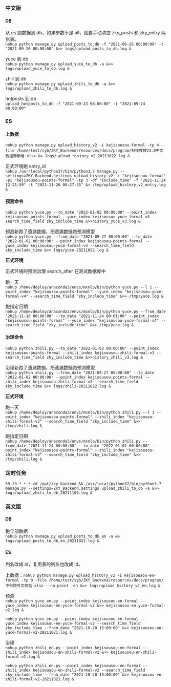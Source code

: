 

### 中文版  

#### DB  

从 es 跑数据到 db，如果参数不是 all，就要手动清空 zky_posts 和 zky_entry 两张表。  
`nohup python manage.py upload_posts_to_db -f "2021-06-26 00:00:00" -t "2021-09-26 00:00:00" &>> logs/upload_posts_to_db.log &`  

yuce 到 db  
`nohup python manage.py upload_yuce_to_db -a &>> logs/upload_yuce_to_db.log &`  

zhili 到 db  
`nohup python manage.py upload_zhili_to_db -a &>> logs/upload_zhili_to_db.log &`  

hotposts 到 db  
`upload_hotposts_to_db -f "2021-09-23 08:00:00" -t "2021-09-24 08:00:00"`  


### ES  

#### 上数据  
`nohup python manage.py upload_history_v2 -i kejisousou-formal -tp 4 -file /home/test/syb/ZKY_Backend/resources/docs/program/科技搜搜V3.0中文数据源新增.xlsx &> logs/upload_history_v2_20211022.log &`  

正式环境跑 entry_id  
`nohup /usr/local/python37/bin/python3.7 manage.py --settings=ZKY_Backend.settings upload_history_v2 -i "kejisousou-formal" -pi "kejisousou-points-formal" -tp 3 -df "include_time" -f "2021-11-24 12:21:59" -t "2021-11-26 00:27:35" &> /tmp/upload_history_v2_entry.log &`  


#### 预测命令  
`nohup python yuce.py --to_date "2022-01-02 00:00:00" --point_index kejisousou-points-formal --yuce_index kejisousou-yuce-formal-v3 --search_time_field zky_include_time &>>history_yuce_v3.log &`  

预测新跑了遗漏数据，把遗漏数据跑预测模型  
`nohup python yuce.py --from_date "2021-09-27 00:00:00" --to_date "2022-01-02 00:00:00" --point_index kejisousou-points-formal --yuce_index kejisousou-yuce-formal-v3 --search_time_field zky_include_time &>> logs/yuce-20211022.log &`

**正式环境**  

正式环境的预测治理 search_after 在测试数据库中  

跑一天  
`nohup /home/deploy/anaconda3/envs/mxnlp/bin/python yuce.py --l 1 --point_index "kejisousou-points-formal" --yuce_index "kejisousou-yuce-formal-v4" --search_time_field "zky_include_time" &>> /tmp/yuce.log &`  

跑指定日期  
`nohup /home/deploy/anaconda3/envs/mxnlp/bin/python yuce.py --from_date "2021-11-18 00:00:00" --to_date "2021-11-24 00:01:00" --point_index "kejisousou-points-formal" --yuce_index "kejisousou-yuce-formal-v4" --search_time_field "zky_include_time" &>> /tmp/yuce.log &`  


#### 治理命令  
`nohup python zhili.py --to_date "2022-01-02 00:00:00" --point_index kejisousou-points-formal --zhili_index kejisousou-zhili-formal-v3 --search_time_field zky_include_time &>>history_zhili_v3.log &`  

治理新跑了遗漏数据，把遗漏数据跑预测模型  
`nohup python zhili.py --from_date "2021-09-27 00:00:00" --to_date "2022-01-02 00:00:00" --point_index kejisousou-points-formal --zhili_index kejisousou-zhili-formal-v3 --search_time_field zky_include_time &>> logs/zhili-20211022.log &`  

**正式环境** 

跑一天  
`nohup /home/deploy/anaconda3/envs/mxnlp/bin/python zhili.py --l 1 --point_index "kejisousou-points-formal" --zhili_index "kejisousou-zhili-formal-v3" --search_time_field "zky_include_time" &>> /tmp/zhili.log &`

跑指定日期  
`nohup /home/deploy/anaconda3/envs/mxnlp/bin/python zhili.py --from_date "2021-11-24 00:00:00" --to_date "2022-01-02 00:00:00" --point_index "kejisousou-points-formal" --zhili_index "kejisousou-zhili-formal-v3" --search_time_field "zky_include_time" &>> /tmp/zhili.log &`  




### 定时任务  

`59 23 * * * cd /opt/zky_backend && /usr/local/python37/bin/python3.7 manage.py --settings=ZKY_Backend.settings upload_zhili_to_db -a &>> logs/upload_zhili_to_db_20211109.log &`  


### 英文版  

#### DB  
跑全部数据  
`nohup python manage.py upload_posts_to_db_en -a &> logs/upload_posts_to_db_en_20211022.log &`  

#### ES  

列名改成 id，复用表的列名也改成 id。  

上数据：`nohup python manage.py upload_history_v2 -i kejisousou-en-formal -tp 0 -file /home/test/syb/ZKY_Backend/resources/docs/program/中科院外文网站.xlsx --no-point -en &>> logs/upload_history_v2_en.log &`  


预测  
`nohup python yuce_en.py --point_index kejisousou-en-formal --yuce_index kejisousou-en-yuce-formal-v2 &>> kejisousou-en-yuce-formal-v2.log &`  

`nohup python yuce_en.py --point_index kejisousou-en-formal --yuce_index kejisousou-en-yuce-formal-v2 --search_time_field zky_include_time --from_date "2021-10-20 15:00:00" &>> kejisousou-en-yuce-formal-v2-20211021.log &`  


治理  
`nohup python zhili_en.py --point_index kejisousou-en-formal --zhili_index kejisousou-en-zhili-formal-v2 &>> kejisousou-en-zhili-formal-v2.log &`  

`nohup python zhili_en.py --point_index kejisousou-en-formal --zhili_index kejisousou-en-zhili-formal-v2 --search_time_field zky_include_time --from_date "2021-10-20 15:00:00" &>> kejisousou-en-zhili-formal-v2-20211021.log &`  





